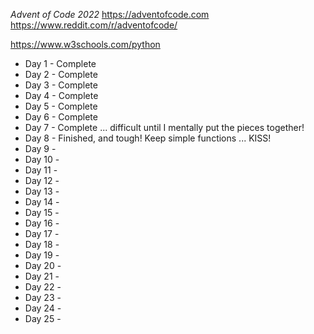 *Advent of Code 2022*
https://adventofcode.com
https://www.reddit.com/r/adventofcode/

https://www.w3schools.com/python

* Day 1 - Complete
* Day 2 - Complete
* Day 3 - Complete
* Day 4 - Complete
* Day 5 - Complete
* Day 6 - Complete
* Day 7 - Complete ... difficult until I mentally put the pieces together!
* Day 8 - Finished, and tough!  Keep simple functions ... KISS!
* Day 9 -
* Day 10 -
* Day 11 -
* Day 12 -
* Day 13 -
* Day 14 -
* Day 15 -
* Day 16 -
* Day 17 -
* Day 18 -
* Day 19 -
* Day 20 -
* Day 21 -
* Day 22 -
* Day 23 -
* Day 24 -
* Day 25 -

